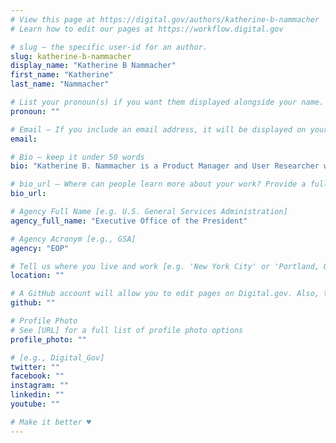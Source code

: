 ```yaml
---
# View this page at https://digital.gov/authors/katherine-b-nammacher
# Learn how to edit our pages at https://workflow.digital.gov

# slug — the specific user-id for an author.
slug: katherine-b-nammacher
display_name: "Katherine B Nammacher"
first_name: "Katherine"
last_name: "Nammacher"

# List your pronoun(s) if you want them displayed alongside your name. If blank, we'll use just your name. Learn more http://mypronouns.org
pronoun: ""

# Email — If you include an email address, it will be displayed on your profile page
email: 

# Bio — keep it under 50 words
bio: "Katherine B. Nammacher is a Product Manager and User Researcher with U.S. Digital Service (USDS). Prior to USDS, she co-founded RideAlong – a startup focused on how local government responds to vulnerable populations in crisis, which was recently acquired. She has been working at the intersection of the public and private sector for 5 years."

# bio_url — Where can people learn more about your work? Provide a full URL [e.g. 'https://www.example.gov/']
bio_url: 

# Agency Full Name [e.g. U.S. General Services Administration]
agency_full_name: "Executive Office of the President"

# Agency Acronym [e.g., GSA]
agency: "EOP"

# Tell us where you live and work [e.g. 'New York City' or 'Portland, OR']
location: ""

# A GitHub account will allow you to edit pages on Digital.gov. Also, the image used in your GitHub account can be used to populate your digital.gov profile photo. Learn more about getting a Github account at [URL]
github: ""

# Profile Photo
# See [URL] for a full list of profile photo options
profile_photo: ""

# [e.g., Digital_Gov]
twitter: ""
facebook: ""
instagram: ""
linkedin: ""
youtube: ""

# Make it better ♥
---
```

